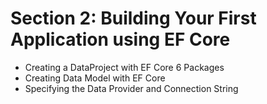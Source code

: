 # Section 2: Building Your First Application using EF Core
* Creating a DataProject with EF Core 6 Packages
* Creating Data Model with EF Core
* Specifying the Data Provider and Connection String